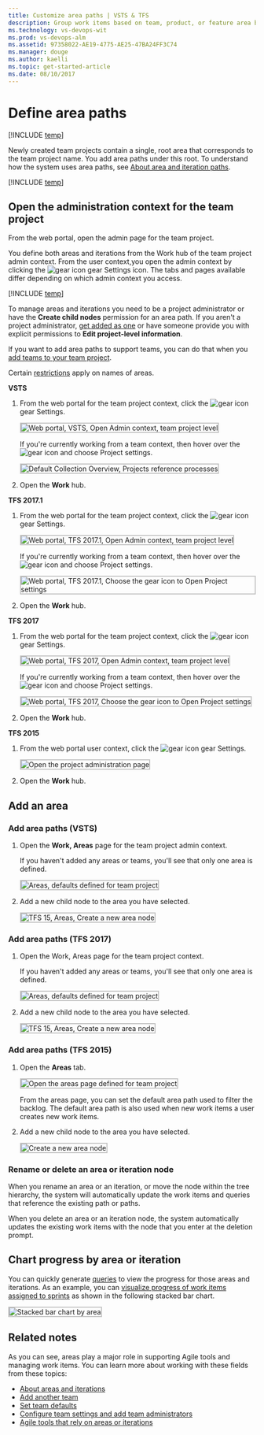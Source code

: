 ```yaml
---
title: Customize area paths | VSTS & TFS
description: Group work items based on team, product, or feature area by defining area paths (VSTS and Team Foundation Server)
ms.technology: vs-devops-wit
ms.prod: vs-devops-alm
ms.assetid: 97358022-AE19-4775-AE25-47BA24FF3C74
ms.manager: douge
ms.author: kaelli
ms.topic: get-started-article
ms.date: 08/10/2017
---
```



# Define area paths  

[!INCLUDE [temp](../_shared/version-vsts-tfs-all-versions.md)]


Newly created team projects contain a single, root area that corresponds to the team project name. You add area paths under this root. To understand how the system uses area paths, see [About area and iteration paths](about-areas-iterations.md). 
 

[!INCLUDE [temp](../_shared/image-differences.md)]  

<a id="open-admin-context">  </a>
## Open the administration context for the team project  

From the web portal, open the admin page for the team project.

You define both areas and iterations from the Work hub of the team project admin context. From the user context,you open the admin context by clicking the ![gear icon](../../user-guide/_img/work-tfs-web-portal/IC623347.png) gear Settings icon. The tabs and pages available differ depending on which admin context you access.  

[!INCLUDE [temp](../_shared/learn-about-new-nav-experience.md)] 

To manage areas and iterations you need to be a project administrator or have the **Create child nodes** permission for an area path. If you aren't a project administrator, [get added as one](../scale/add-team-administrator.md) or have someone provide you with explicit permissions to <b>Edit project-level information</b>. 

If you want to add area paths to support teams, you can do that when you [add teams to your team project](../scale/multiple-teams.md).  

Certain [restrictions](about-areas-iterations.md#name-restrictions) apply on names of areas.  


<a id="admin-intro-team-services" /> 

**VSTS**

1. From the web portal for the team project context, click the ![gear icon](../_img/icons/gear_icon.png) gear Settings.   

	<img src="_img/modify-areas-its-open-admin-context-ts.png" alt="Web portal, VSTS, Open Admin context, team project level" style="border: 2px solid #C3C3C3;" />  

	If you're currently working from a team context, then hover over the ![gear icon](../_img/icons/gear_icon.png) and choose Project settings.  

	<img src="_img/modify-areas-its-choose-project-settings-admin-context-ts.png" alt="Default Collection Overview, Projects reference processes" style="border: 2px solid #C3C3C3;" /> 

2. Open the **Work** hub.   
 
**TFS 2017.1**
<a id="admin-intro-tfs-2017-1" /> 

1. From the web portal for the team project context, click the ![gear icon](../_img/icons/gear_icon.png) gear Settings.   

	<img src="_img/modify-areas-its-open-admin-context-tfs-2017-1.png" alt="Web portal, TFS 2017.1, Open Admin context, team project level" style="border: 2px solid #C3C3C3;" />  

	If you're currently working from a team context, then hover over the ![gear icon](../_img/icons/gear_icon.png) and choose Project settings.  

	<img src="_img/modify-areas-its-choose-project-settings-admin-context-tfs-2017-1.png" alt="Web portal, TFS 2017.1, Choose the gear icon to Open Project settings" style="border: 2px solid #C3C3C3;" /> 

2. Open the **Work** hub.  
 
**TFS 2017**
<a id="admin-intro-tfs-2017" /> 

1. From the web portal for the team project context, click the ![gear icon](../_img/icons/gear_icon.png) gear Settings.   

	<img src="_img/modify-areas-its-choose-project-settings-admin-context-tfs-2017.png" alt="Web portal, TFS 2017, Open Admin context, team project level" style="border: 2px solid #C3C3C3;" />  

	If you're currently working from a team context, then hover over the ![gear icon](../_img/icons/gear_icon.png) and choose Project settings. 

	<img src="_img/modify-areas-its-choose-project-settings-admin-context-tfs-2017_v0.png" alt="Web portal, TFS 2017, Choose the gear icon to Open Project settings" style="border: 2px solid #C3C3C3;" /> 

2. Open the **Work** hub.   
 

**TFS 2015**
<a id="admin-intro-tfs-2015" />
 
1. From the web portal user context, click the ![gear icon](../_img/icons/gear_icon.png) gear Settings.   

	<img src="../_img/icons/ALM_OpenAdminContext.png" alt="Open the project administration page" style="border: 2px solid #C3C3C3;" /> 

2. Open the **Work** hub.   

## Add an area 

<a id="add-areas-team-services">   </a>

### Add area paths (VSTS) 

1. Open the **Work, Areas** page for the team project admin context.  

	If you haven't added any areas or teams, you'll see that only one area is defined.   

	<img src="_img/modify-areas-its-areas-ts.png" alt="Areas, defaults defined for team project" style="border: 2px solid #C3C3C3;" />  

2.  Add a new child node to the area you have selected. 

	<img src="_img/m-areas-add-area-path.png" alt="TFS 15, Areas, Create a new area node" style="border: 2px solid #C3C3C3;" /> 

<a id="tfs-15-area-paths" />

### Add area paths (TFS 2017)  

1. Open the Work, Areas page for the team project context. 

	If you haven't added any areas or teams, you'll see that only one area is defined.   

	<img src="_img/modify-areas-its-areas-ts.png" alt="Areas, defaults defined for team project" style="border: 2px solid #C3C3C3;" />  

2. Add a new child node to the area you have selected.  

	<img src="_img/m-areas-add-area-path.png" alt="TFS 15, Areas, Create a new area node" style="border: 2px solid #C3C3C3;" /> 
 


<a id="tfs-2015-area-paths" />

### Add area paths (TFS 2015) 

1. Open the **Areas** tab.  

	<img src="_img/ALM_CW_OpenAreas.png" alt="Open the areas page defined for team project" style="border: 2px solid #C3C3C3;" />  

	From the areas page, you can set the default area path used to filter the backlog.  The default area path is also used when new work items a user creates new work items. 

2. Add a new child node to the area you have selected.</p>

	<img src="_img/ALM_CW_CreateArea.png" alt="Create a new area node" style="border: 2px solid #C3C3C3;" />
 

 
<a name="rename-delete"></a>
### Rename or delete an area or iteration node 

When you rename an area or an iteration, or move the node within the tree hierarchy, the system will automatically update the work items and queries that reference the existing path or paths. 

When you delete an area or an iteration node, the system automatically updates the existing work items with the node that you enter at the deletion prompt. 

## Chart progress by area or iteration

You can quickly generate [queries](../track/using-queries.md) to view the progress for those areas and iterations. As an example, you can [visualize progress of work items assigned to sprints](../../report/charts.md) as shown in the following stacked bar chart.  

<img src="_img/ALM_CW_StackedBarChart.png" alt="Stacked bar chart by area" style="border: 2px solid #C3C3C3;" /> 



## Related notes 
As you can see, areas play a major role in supporting Agile tools and managing work items. You can learn more about working with these fields from these topics: 

*	[About areas and iterations](about-areas-iterations.md)  
*	[Add another team](../scale/multiple-teams.md)  
*	[Set team defaults](../scale/set-team-defaults.md)  
*	[Configure team settings and add team administrators](../scale/manage-team-assets.md)   
*	[Agile tools that rely on areas or iterations](../../teams/about-teams-and-settings.md)


 
